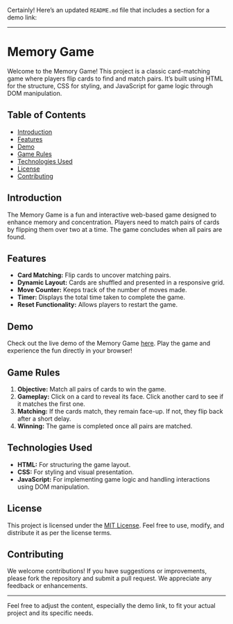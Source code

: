 Certainly! Here’s an updated `README.md` file that includes a section for a demo link:

---

# Memory Game

Welcome to the Memory Game! This project is a classic card-matching game where players flip cards to find and match pairs. It’s built using HTML for the structure, CSS for styling, and JavaScript for game logic through DOM manipulation.

## Table of Contents

- [Introduction](#introduction)
- [Features](#features)
- [Demo](#demo)
- [Game Rules](#game-rules)
- [Technologies Used](#technologies-used)
- [License](#license)
- [Contributing](#contributing)

## Introduction

The Memory Game is a fun and interactive web-based game designed to enhance memory and concentration. Players need to match pairs of cards by flipping them over two at a time. The game concludes when all pairs are found.

## Features

- **Card Matching:** Flip cards to uncover matching pairs.
- **Dynamic Layout:** Cards are shuffled and presented in a responsive grid.
- **Move Counter:** Keeps track of the number of moves made.
- **Timer:** Displays the total time taken to complete the game.
- **Reset Functionality:** Allows players to restart the game.

## Demo

Check out the live demo of the Memory Game [here](). Play the game and experience the fun directly in your browser!

## Game Rules

1. **Objective:** Match all pairs of cards to win the game.
2. **Gameplay:** Click on a card to reveal its face. Click another card to see if it matches the first one.
3. **Matching:** If the cards match, they remain face-up. If not, they flip back after a short delay.
4. **Winning:** The game is completed once all pairs are matched.

## Technologies Used

- **HTML:** For structuring the game layout.
- **CSS:** For styling and visual presentation.
- **JavaScript:** For implementing game logic and handling interactions using DOM manipulation.

## License

This project is licensed under the [MIT License](LICENSE). Feel free to use, modify, and distribute it as per the license terms.

## Contributing

We welcome contributions! If you have suggestions or improvements, please fork the repository and submit a pull request. We appreciate any feedback or enhancements.

---

Feel free to adjust the content, especially the demo link, to fit your actual project and its specific needs.
